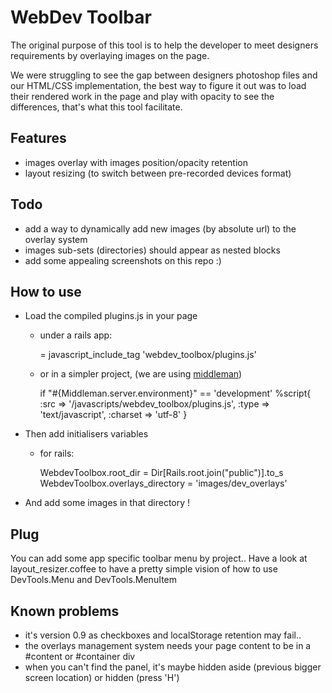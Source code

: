 WebDev Toolbar
==============

The original purpose of this tool is to help the developer to meet designers requirements by overlaying images on the page.

We were struggling to see the gap between designers photoshop files and our HTML/CSS implementation, the best way to figure it out was to load their rendered work in the page and play with opacity to see the differences, that's what this tool facilitate.

Features
--------
- images overlay with images position/opacity retention
- layout resizing (to switch between pre-recorded devices format)

Todo
----
- add a way to dynamically add new images (by absolute url) to the overlay system
- images sub-sets (directories) should appear as nested blocks
- add some appealing screenshots on this repo :)

How to use
----------
- Load the compiled plugins.js in your page

  * under a rails app:

    = javascript_include_tag 'webdev_toolbox/plugins.js'

  * or in a simpler project, (we are using [middleman](http://middlemanapp.com/))
  
    if "#{Middleman.server.environment}" == 'development'
    %script{ :src => '/javascripts/webdev_toolbox/plugins.js', :type => 'text/javascript', :charset => 'utf-8' }
    
- Then add initialisers variables

  * for rails:
  
    WebdevToolbox.root_dir = Dir[Rails.root.join("public")].to_s
    WebdevToolbox.overlays_directory = 'images/dev_overlays' 

- And add some images in that directory !

Plug
----

You can add some app specific toolbar menu by project.. Have a look at layout_resizer.coffee to have a pretty simple vision of how to use DevTools.Menu and DevTools.MenuItem
    

Known problems
--------------
- it's version 0.9 as checkboxes and localStorage retention may fail..
- the overlays management system needs your page content to be in a #content or #container div
- when you can't find the panel, it's maybe hidden aside (previous bigger screen location) or hidden (press 'H')

